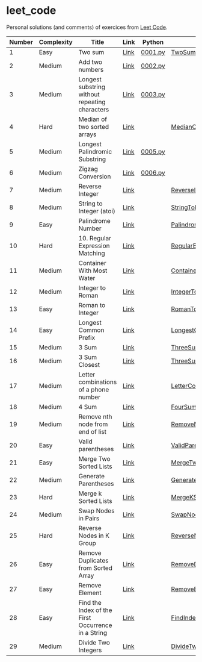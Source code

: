 # leet_code

Personal solutions (and comments) of exercices from [Leet Code](https://leetcode.com).

| Number | Complexity | Title                                              | Link                                                                                              | Python                                       | Scala                                                                                                  |
|--------|------------|----------------------------------------------------|---------------------------------------------------------------------------------------------------|----------------------------------------------|--------------------------------------------------------------------------------------------------------|
| 1      | Easy       | Two sum                                            | [Link](https://leetcode.com/problems/two-sum/description/)                                        | [0001.py](../master/src/main/python/0001.py) | [TwoSum.scala](../master/src/main/scala/TwoSum.scala)                                                  |
| 2      | Medium     | Add two numbers                                    | [Link](https://leetcode.com/problems/add-two-numbers/description/)                                | [0002.py](../master/src/main/python/0002.py) | []()                                                                                                   |
| 3      | Medium     | Longest substring without repeating characters     | [Link](https://leetcode.com/problems/longest-substring-without-repeating-characters/description/) | [0003.py](../master/src/main/python/0003.py) | []()                                                                                                   |
| 4      | Hard       | Median of two sorted arrays                        | [Link](https://leetcode.com/problems/median-of-two-sorted-arrays/description/)                    | [](../master/src/main/python/0004.py)        | [MedianOfTwoSortedArrays.scala](../master/src/main/scala/MedianOfTwoSortedArrays.scala)                |
| 5      | Medium     | Longest Palindromic Substring                      | [Link](https://leetcode.com/problems/longest-substring-without-repeating-characters/description/) | [0005.py](../master/src/main/python/0005.py) | []()                                                                                                   |
| 6      | Medium     | Zigzag Conversion                                  | [Link](https://leetcode.com/problems/zigzag-conversion/description/)                              | [0006.py](../master/src/main/python/0006.py) | []()                                                                                                   |
| 7      | Medium     | Reverse Integer                                    | [Link](https://leetcode.com/problems/reverse-integer)                                             | [](../master/src/main/python/0007.py)        | [ReverseInteger.scala](../master/src/main/scala/ReverseInteger.scala)                                  |
| 8      | Medium     | String to Integer (atoi)                           | [Link](https://leetcode.com/problems/string-to-integer-atoi)                                      | [](../master/src/main/python/0008.py)        | [StringToInteger.scala](../master/src/main/scala/StringToInteger.scala)                                |
| 9      | Easy       | Palindrome Number                                  | [Link](https://leetcode.com/problems/palindrome-number/description/)                              | [](../master/src/main/python/0009.py)        | [PalindromeNumber.scala](../master/src/main/scala/PalindromeNumber.scala)                              |
| 10     | Hard       | 10. Regular Expression Matching                    | [Link](https://leetcode.com/problems/regular-expression-matching/description/)                                   | [](../master/src/main/python/0010.py)        | [RegularExpressionMatching.scala](../master/src/main/scala/RegularExpressionMatching.scala)            |
| 11     | Medium     | Container With Most Water                          | [Link](https://leetcode.com/problems/container-with-most-water)                                   | [](../master/src/main/python/0011.py)        | [ContainerWithMostWater.scala](../master/src/main/scala/ContainerWithMostWater.scala)                  |
| 12     | Medium     | Integer to Roman                                   | [Link](https://leetcode.com/problems/integer-to-roman/description/)                               | [](../master/src/main/python/0012.py)        | [IntegerToRoman.scala](../master/src/main/scala/IntegerToRoman.scala)                                  |
| 13     | Easy       | Roman to Integer                                   | [Link](https://leetcode.com/problems/roman-to-integer/description)                                | [](../master/src/main/python/0013.py)        | [RomanToInteger.scala](../master/src/main/scala/RomanToInteger.scala)                                  |
| 14     | Easy       | Longest Common Prefix                              | [Link](https://leetcode.com/problems/longest-common-prefix/description)                           | [](../master/src/main/python/0014.py)        | [LongestCommonPrefix.scala](../master/src/main/scala/LongestCommonPrefix.scala)                        |
| 15     | Medium     | 3 Sum                                              | [Link](https://leetcode.com/problems/3sum/description)                                            | [](../master/src/main/python/0015.py)        | [ThreeSum.scala](../master/src/main/scala/ThreeSum.scala)                                              |
| 16     | Medium     | 3 Sum Closest                                      | [Link](https://leetcode.com/problems/3sum-closest/description)                                    | [](../master/src/main/python/0016.py)        | [ThreeSumClosest.scala](../master/src/main/scala/ThreeSumClosest.scala)                                |
| 17     | Medium     | Letter combinations of a phone number              | [Link](https://leetcode.com/problems/letter-combinations-of-a-phone-number/description/)          | [](../master/src/main/python/0017.py)        | [LetterCombinationsOfAPhoneNumber.scala](../master/src/main/scala/LetterCombinationsOfAPhoneNumber.scala) |
| 18     | Medium     | 4 Sum                                              | [Link](https://leetcode.com/problems/4sum/description/)                                           | [](../master/src/main/python/0018.py)        | [FourSum.scala](../master/src/main/scala/FourSum.scala)                                                |
| 19     | Medium     | Remove nth node from end of list                   | [Link](https://leetcode.com/problems/remove-nth-node-from-end-of-list/description/)               | [](../master/src/main/python/0019.py)        | [RemoveNthNodeFromEndOfList.scala](../master/src/main/scala/RemoveNthNodeFromEndOfList.scala)          |
| 20     | Easy       | Valid parentheses                                  | [Link](https://leetcode.com/problems/valid-parentheses/description)                               | [](../master/src/main/python/0020.py)        | [ValidParentheses.scala](../master/src/main/scala/ValidParentheses.scala)                              |
| 21     | Easy       | Merge Two Sorted Lists                             | [Link](https://leetcode.com/problems/merge-two-sorted-lists/description)                          | [](../master/src/main/python/0021.py)        | [MergeTwoSortedLists.scala](../master/src/main/scala/MergeTwoSortedLists.scala)                        |
| 22     | Medium     | Generate Parentheses                               | [Link](https://leetcode.com/problems/generate-parentheses/description/)                          | [](../master/src/main/python/0022.py)        | [GenerateParentheses.scala](../master/src/main/scala/GenerateParentheses.scala)                        |
| 23     | Hard       | Merge k Sorted Lists                               | [Link](https://leetcode.com/problems/merge-k-sorted-lists/description/)                          | [](../master/src/main/python/0023.py)        | [MergeKSortedLists.scala](../master/src/main/scala/MergeKSortedLists.scala)                            |
| 24     | Medium     | Swap Nodes in Pairs                                | [Link](https://leetcode.com/problems/swap-nodes-in-pairs/description/)                          | [](../master/src/main/python/0024.py)        | [SwapNodesInPairs.scala](../master/src/main/scala/SwapNodesInPairs.scala)                              |
| 25     | Hard       | Reverse Nodes in K Group                           | [Link](https://leetcode.com/problems/reverse-nodes-in-k-group/description/)                          | [](../master/src/main/python/0025.py)        | [ReverseNodesInKGroup.scala](../master/src/main/scala/ReverseNodesInKGroup.scala)                          |
| 26     | Easy       | Remove Duplicates from Sorted Array                | [Link](https://leetcode.com/problems/remove-duplicates-from-sorted-array/description)             | [](../master/src/main/python/0026.py)        | [RemoveDuplicatesFromSortedArray.scala](../master/src/main/scala/RemoveDuplicatesFromSortedArray.scala) |
| 27     | Easy       | Remove Element                                     | [Link](https://leetcode.com/problems/remove-element/description)                                  | [](../master/src/main/python/0027.py)        | [RemoveElement.scala](../master/src/main/scala/RemoveElement.scala)                                    |
| 28     | Easy       | Find the Index of the First Occurrence in a String | [Link](https://leetcode.com/problems/find-the-index-of-the-first-occurrence-in-a-string/description/)                                  | [](../master/src/main/python/0028.py)        | [FindIndexFirstOccurrenceString.scala](../master/src/main/scala/FindIndexFirstOccurrenceString.scala)  |
| 29     | Medium     | Divide Two Integers                                | [Link](https://leetcode.com/problems/divide-two-integers/description/)                                  | [](../master/src/main/python/0029.py)        | [DivideTwoIntegers.scala](../master/src/main/scala/DivideTwoIntegers.scala)    |